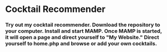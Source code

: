 # Cocktail Recommender

### Try out my cocktail recommender. Download the repository to your computer. Install and start MAMP. Once MAMP is started, it will open a page and direct yourself to "My Website." Direct yourself to home.php and browse or add your own cocktails. 
